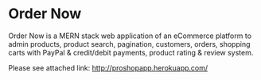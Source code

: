 # Order Now

Order Now is a MERN stack web application of an eCommerce platform to admin products, product search, pagination, customers, orders, shopping carts with PayPal & credit/debit payments, product rating & review system.

Please see attached link:
http://proshopapp.herokuapp.com/
